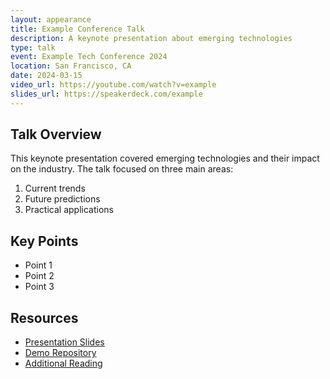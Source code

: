 ```yaml
---
layout: appearance
title: Example Conference Talk
description: A keynote presentation about emerging technologies
type: talk
event: Example Tech Conference 2024
location: San Francisco, CA
date: 2024-03-15
video_url: https://youtube.com/watch?v=example
slides_url: https://speakerdeck.com/example
---
```


## Talk Overview

This keynote presentation covered emerging technologies and their impact on the industry. The talk focused on three main areas:

1. Current trends
2. Future predictions
3. Practical applications

## Key Points

- Point 1
- Point 2
- Point 3

## Resources

- [Presentation Slides](/assets/slides/example-talk.pdf)
- [Demo Repository](https://github.com/example/demo)
- [Additional Reading](https://example.com/blog) 